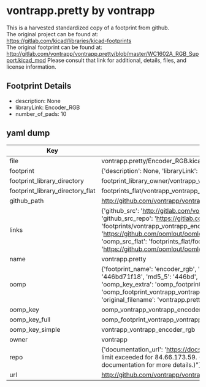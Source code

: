 # vontrapp.pretty by vontrapp  
This is a harvested standardized copy of a footprint from github.  
The original project can be found at:  
https://gitlab.com/kicad/libraries/kicad-footprints  
The original footprint can be found at:
http://gitlab.com/vontrapp/vontrapp.pretty/blob/master/WC1602A_RGB_Support.kicad_mod
Please consult that link for additional, details, files, and license information.  
## Footprint Details
* description: None  
* libraryLink: Encoder_RGB  
* number_of_pads: 10  
## yaml dump  
| Key | Value |  
| --- | --- |  
| file | vontrapp.pretty/Encoder_RGB.kicad_mod |  
| footprint | {'description': None, 'libraryLink': 'Encoder_RGB', 'number_of_pads': 10} |  
| footprint_library_directory | footprint_library_owner/vontrapp_vontrapp.pretty |  
| footprint_library_directory_flat | footprints_flat/vontrapp_vontrapp_encoder_rgb/working |  
| github_path | http://github.com/vontrapp/vontrapp.pretty/blob/master/Encoder_RGB.kicad_mod |  
| links | {'github_src': 'http://gitlab.com/vontrapp/vontrapp.pretty/blob/master/WC1602A_RGB_Support.kicad_mod', 'github_src_repo': 'https://gitlab.com/kicad/libraries/kicad-footprints', 'oomp_bot': 'footprints/vontrapp_vontrapp_encoder_rgb/working', 'oomp_bot_github': 'https://github.com/oomlout/oomlout_oomp_footprint_bot/tree/main/footprints/vontrapp_vontrapp_encoder_rgb/working', 'oomp_src_flat': 'footprints_flat/footprints_flat/vontrapp_vontrapp_encoder_rgb/working', 'oomp_src_flat_github': 'https://github.com/oomlout/oomlout_oomp_footprint_src/tree/main/footprints_flat/vontrapp_vontrapp_encoder_rgb/working'} |  
| name | vontrapp.pretty |  
| oomp | {'footprint_name': 'encoder_rgb', 'library_name': 'vontrapp', 'md5': '446bd71f18adb06111f843e64d1a9573', 'md5_10': '446bd71f18', 'md5_5': '446bd', 'md5_6': '446bd7', 'oomp_key': 'oomp_vontrapp_vontrapp_encoder_rgb', 'oomp_key_extra': 'oomp_footprint_vontrapp_vontrapp_encoder_rgb', 'oomp_key_full': 'oomp_footprint_vontrapp_vontrapp_encoder_rgb_446bd7', 'oomp_key_simple': 'vontrapp_vontrapp_encoder_rgb', 'original_filename': 'vontrapp.pretty/Encoder_RGB.kicad_mod', 'owner_name': 'vontrapp'} |  
| oomp_key | oomp_vontrapp_vontrapp_encoder_rgb |  
| oomp_key_full | oomp_footprint_vontrapp_vontrapp_encoder_rgb |  
| oomp_key_simple | vontrapp_vontrapp_encoder_rgb |  
| owner | vontrapp |  
| repo | {'documentation_url': 'https://docs.github.com/rest/overview/resources-in-the-rest-api#rate-limiting', 'message': "API rate limit exceeded for 84.66.173.59. (But here's the good news: Authenticated requests get a higher rate limit. Check out the documentation for more details.)"} |  
| url | http://github.com/vontrapp/vontrapp.pretty |  

